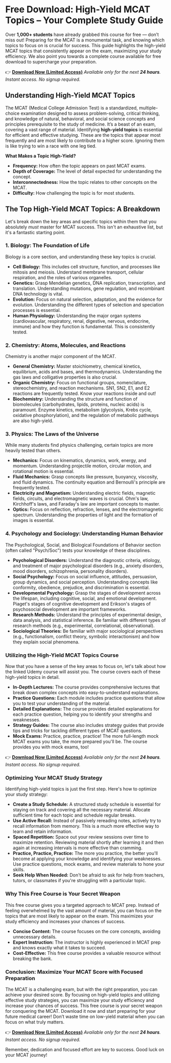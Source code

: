 # Free Download: High-Yield MCAT Topics – Your Complete Study Guide

Over **1,000+ students** have already grabbed this course for free — don’t miss out! Preparing for the MCAT is a monumental task, and knowing which topics to focus on is crucial for success. This guide highlights the high-yield MCAT topics that consistently appear on the exam, maximizing your study efficiency. We also point you towards a complete course available for free download to supercharge your preparation.

👉 [**Download Now (Limited Access)**](https://udemywork.com/high-yield-mcat-topics)
_Available only for the next **24 hours**. Instant access. No signup required._

## Understanding High-Yield MCAT Topics

The MCAT (Medical College Admission Test) is a standardized, multiple-choice examination designed to assess problem-solving, critical thinking, and knowledge of natural, behavioral, and social science concepts and principles prerequisite to the study of medicine. It’s a beast of an exam, covering a vast range of material. Identifying **high-yield topics** is essential for efficient and effective studying. These are the topics that appear most frequently and are most likely to contribute to a higher score. Ignoring them is like trying to win a race with one leg tied.

**What Makes a Topic High-Yield?**

*   **Frequency:** How often the topic appears on past MCAT exams.
*   **Depth of Coverage:** The level of detail expected for understanding the concept.
*   **Interconnectedness:** How the topic relates to other concepts on the MCAT.
*   **Difficulty:** How challenging the topic is for most students.

## The Top High-Yield MCAT Topics: A Breakdown

Let's break down the key areas and specific topics within them that you absolutely *must* master for MCAT success. This isn't an exhaustive list, but it's a fantastic starting point.

### 1. Biology: The Foundation of Life

Biology is a core section, and understanding these key topics is crucial.

*   **Cell Biology:** This includes cell structure, function, and processes like mitosis and meiosis. Understand membrane transport, cellular respiration, and the roles of various organelles.
*   **Genetics:** Grasp Mendelian genetics, DNA replication, transcription, and translation. Understanding mutations, gene regulation, and recombinant DNA technology is vital.
*   **Evolution:** Focus on natural selection, adaptation, and the evidence for evolution. Understanding the different types of selection and speciation processes is essential.
*   **Human Physiology:** Understanding the major organ systems (cardiovascular, respiratory, renal, digestive, nervous, endocrine, immune) and how they function is fundamental. This is consistently tested.

### 2. Chemistry: Atoms, Molecules, and Reactions

Chemistry is another major component of the MCAT.

*   **General Chemistry:** Master stoichiometry, chemical kinetics, equilibrium, acids and bases, and thermodynamics. Understanding the gas laws and colligative properties is also crucial.
*   **Organic Chemistry:** Focus on functional groups, nomenclature, stereochemistry, and reaction mechanisms. SN1, SN2, E1, and E2 reactions are frequently tested. Know your reactions inside and out!
*   **Biochemistry:** Understanding the structure and function of biomolecules (carbohydrates, lipids, proteins, nucleic acids) is paramount. Enzyme kinetics, metabolism (glycolysis, Krebs cycle, oxidative phosphorylation), and the regulation of metabolic pathways are also high-yield.

### 3. Physics: The Laws of the Universe

While many students find physics challenging, certain topics are more heavily tested than others.

*   **Mechanics:** Focus on kinematics, dynamics, work, energy, and momentum. Understanding projectile motion, circular motion, and rotational motion is essential.
*   **Fluid Mechanics:** Grasp concepts like pressure, buoyancy, viscosity, and fluid dynamics. The continuity equation and Bernoulli's principle are frequently tested.
*   **Electricity and Magnetism:** Understanding electric fields, magnetic fields, circuits, and electromagnetic waves is crucial. Ohm's law, Kirchhoff's laws, and Faraday's law are important concepts to master.
*   **Optics:** Focus on reflection, refraction, lenses, and the electromagnetic spectrum. Understanding the properties of light and the formation of images is essential.

### 4. Psychology and Sociology: Understanding Human Behavior

The Psychological, Social, and Biological Foundations of Behavior section (often called "Psych/Soc") tests your knowledge of these disciplines.

*   **Psychological Disorders:** Understand the diagnostic criteria, etiology, and treatment of major psychological disorders (e.g., anxiety disorders, mood disorders, schizophrenia, personality disorders).
*   **Social Psychology:** Focus on social influence, attitudes, persuasion, group dynamics, and social perception. Understanding concepts like conformity, obedience, prejudice, and discrimination is essential.
*   **Developmental Psychology:** Grasp the stages of development across the lifespan, including cognitive, social, and emotional development. Piaget's stages of cognitive development and Erikson's stages of psychosocial development are important frameworks.
*   **Research Methods:** Understand the principles of experimental design, data analysis, and statistical inference. Be familiar with different types of research methods (e.g., experimental, correlational, observational).
*   **Sociological Theories:** Be familiar with major sociological perspectives (e.g., functionalism, conflict theory, symbolic interactionism) and how they explain social phenomena.

### Utilizing the High-Yield MCAT Topics Course

Now that you have a sense of the key areas to focus on, let's talk about how the linked Udemy course will assist you. The course covers each of these high-yield topics in detail.

*   **In-Depth Lectures:** The course provides comprehensive lectures that break down complex concepts into easy-to-understand explanations.
*   **Practice Questions:** Each module includes practice questions that allow you to test your understanding of the material.
*   **Detailed Explanations:** The course provides detailed explanations for each practice question, helping you to identify your strengths and weaknesses.
*   **Strategy Guides:** The course also includes strategy guides that provide tips and tricks for tackling different types of MCAT questions.
*   **Mock Exams:** Practice, practice, practice! The more full-length mock MCAT exams you take, the more prepared you'll be. The course provides you with mock exams, too!

👉 [**Download Now (Limited Access)**](https://udemywork.com/high-yield-mcat-topics)
_Available only for the next **24 hours**. Instant access. No signup required._

### Optimizing Your MCAT Study Strategy

Identifying high-yield topics is just the first step. Here's how to optimize your study strategy:

*   **Create a Study Schedule:** A structured study schedule is essential for staying on track and covering all the necessary material. Allocate sufficient time for each topic and schedule regular breaks.
*   **Use Active Recall:** Instead of passively rereading notes, actively try to recall information from memory. This is a much more effective way to learn and retain information.
*   **Spaced Repetition:** Space out your review sessions over time to maximize retention. Reviewing material shortly after learning it and then again at increasing intervals is more effective than cramming.
*   **Practice, Practice, Practice:** The more you practice, the better you'll become at applying your knowledge and identifying your weaknesses. Use practice questions, mock exams, and review materials to hone your skills.
*   **Seek Help When Needed:** Don't be afraid to ask for help from teachers, tutors, or classmates if you're struggling with a particular topic.

### Why This Free Course is Your Secret Weapon

This free course gives you a targeted approach to MCAT prep. Instead of feeling overwhelmed by the vast amount of material, you can focus on the topics that are most likely to appear on the exam. This maximizes your study efficiency and increases your chances of success.

*   **Concise Content:** The course focuses on the core concepts, avoiding unnecessary details.
*   **Expert Instruction:** The instructor is highly experienced in MCAT prep and knows exactly what it takes to succeed.
*   **Cost-Effective:** This free course provides a valuable resource without breaking the bank.

### Conclusion: Maximize Your MCAT Score with Focused Preparation

The MCAT is a challenging exam, but with the right preparation, you can achieve your desired score. By focusing on high-yield topics and utilizing effective study strategies, you can maximize your study efficiency and increase your chances of success. This free course is your secret weapon for conquering the MCAT. Download it now and start preparing for your future medical career! Don’t waste time on low-yield material when you can focus on what truly matters.

👉 [**Download Now (Limited Access)**](https://udemywork.com/high-yield-mcat-topics)
_Available only for the next **24 hours**. Instant access. No signup required._

Remember, dedication and focused effort are key to success. Good luck on your MCAT journey!
